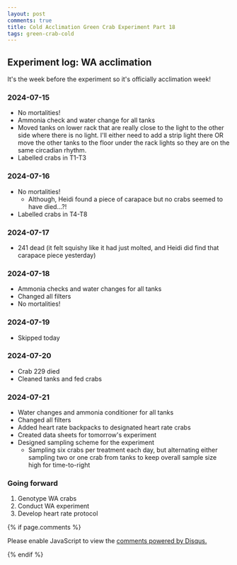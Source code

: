 ```yaml
---
layout: post
comments: true
title: Cold Acclimation Green Crab Experiment Part 18
tags: green-crab-cold
---
```


## Experiment log: WA acclimation

It's the week before the experiment so it's officially acclimation week!

### 2024-07-15

- No mortalities!
- Ammonia check and water change for all tanks
- Moved tanks on lower rack that are really close to the light to the other side where there is no light. I'll either need to add a strip light there OR move the other tanks to the floor under the rack lights so they are on the same circadian rhythm.
- Labelled crabs in T1-T3

### 2024-07-16

- No mortalities!
  - Although, Heidi found a piece of carapace but no crabs seemed to have died...?!
- Labelled crabs in T4-T8

### 2024-07-17

- 241 dead (it felt squishy like it had just molted, and Heidi did find that carapace piece yesterday)

### 2024-07-18

- Ammonia checks and water changes for all tanks
- Changed all filters
- No mortalities!

### 2024-07-19

- Skipped today

### 2024-07-20

- Crab 229 died
- Cleaned tanks and fed crabs

### 2024-07-21

- Water changes and ammonia conditioner for all tanks
- Changed all filters
- Added heart rate backpacks to designated heart rate crabs
- Created data sheets for tomorrow's experiment
- Designed sampling scheme for the experiment
  - Sampling six crabs per treatment each day, but alternating either sampling two or one crab from tanks to keep overall sample size high for time-to-right

### Going forward

1. Genotype WA crabs
3. Conduct WA experiment
4. Develop heart rate protocol

{% if page.comments %}

<div id="disqus_thread"></div>
<script>

/**
*  RECOMMENDED CONFIGURATION VARIABLES: EDIT AND UNCOMMENT THE SECTION BELOW TO INSERT DYNAMIC VALUES FROM YOUR PLATFORM OR CMS.
*  LEARN WHY DEFINING THESE VARIABLES IS IMPORTANT: https://disqus.com/admin/universalcode/#configuration-variables*/
/*
var disqus_config = function () {
this.page.url = PAGE_URL;  // Replace PAGE_URL with your page's canonical URL variable
this.page.identifier = PAGE_IDENTIFIER; // Replace PAGE_IDENTIFIER with your page's unique identifier variable
};
*/
(function() { // DON'T EDIT BELOW THIS LINE
var d = document, s = d.createElement('script');
s.src = 'https://the-responsible-grad-student.disqus.com/embed.js';
s.setAttribute('data-timestamp', +new Date());
(d.head || d.body).appendChild(s);
})();
</script>
<noscript>Please enable JavaScript to view the <a href="https://disqus.com/?ref_noscript">comments powered by Disqus.</a></noscript>

{% endif %}

<script id="dsq-count-scr" src="//the-responsible-grad-student.disqus.com/count.js" async></script>

